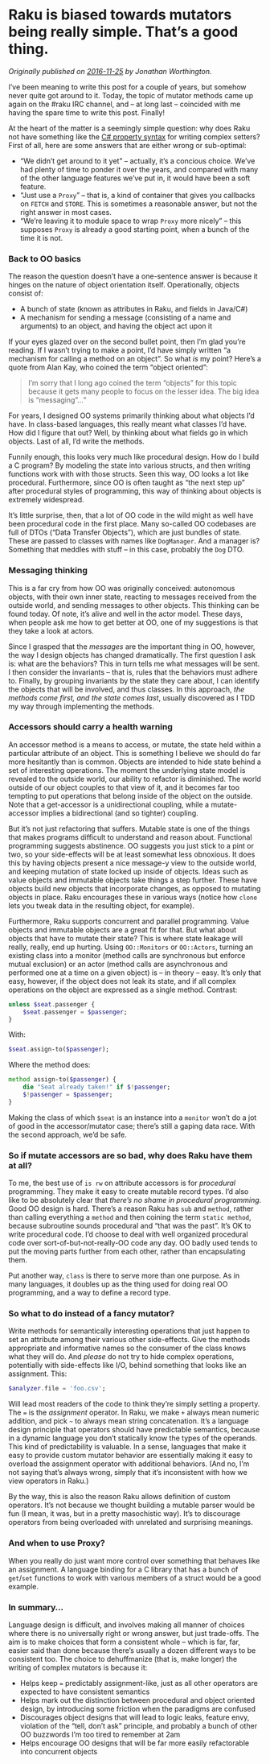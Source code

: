 # Raku is biased towards mutators being really simple. That’s a good thing.
    
*Originally published on [2016-11-25](https://6guts.wordpress.com/2016/11/25/perl-6-is-biased-towards-mutators-being-really-simple-thats-a-good-thing/) by Jonathan Worthington.*

I’ve been meaning to write this post for a couple of years, but somehow never quite got around to it. Today, the topic of mutator methods came up again on the #raku IRC channel, and – at long last – coincided with me having the spare time to write this post. Finally!

At the heart of the matter is a seemingly simple question: why does Raku not have something like the [C# property syntax](https://msdn.microsoft.com/en-us/library/x9fsa0sw.aspx) for writing complex setters? First of all, here are some answers that are either wrong or sub-optimal:

- “We didn’t get around to it yet” – actually, it’s a concious choice. We’ve had plenty of time to ponder it over the years, and compared with many of the other language features we’ve put in, it would have been a soft feature.
- “Just use a `Proxy`” – that is, a kind of container that gives you callbacks on `FETCH` and `STORE`. This is sometimes a reasonable answer, but not the right answer in most cases.
- “We’re leaving it to module space to wrap `Proxy` more nicely” – this supposes `Proxy` is already a good starting point, when a bunch of the time it is not.

### Back to OO basics

The reason the question doesn’t have a one-sentence answer is because it hinges on the nature of object orientation itself. Operationally, objects consist of:

- A bunch of state (known as attributes in Raku, and fields in Java/C#)
- A mechanism for sending a message (consisting of a name and arguments) to an object, and having the object act upon it

If your eyes glazed over on the second bullet point, then I’m glad you’re reading. If I wasn’t trying to make a point, I’d have simply written “a mechanism for calling a method on an object”. So what *is* my point? Here’s a quote from Alan Kay, who coined the term “object oriented”:

> I’m sorry that I long ago coined the term “objects” for this topic because it gets many people to focus on the lesser idea. The big idea is “messaging”…”

For years, I designed OO systems primarily thinking about what objects I’d have. In class-based languages, this really meant what classes I’d have. How did I figure that out? Well, by thinking about what fields go in which objects. Last of all, I’d write the methods.

Funnily enough, this looks very much like procedural design. How do I build a C program? By modeling the state into various structs, and then writing functions work with with those structs. Seen this way, OO looks a lot like procedural. Furthermore, since OO is often taught as “the next step up” after procedural styles of programming, this way of thinking about objects is extremely widespread.

It’s little surprise, then, that a lot of OO code in the wild might as well have been procedural code in the first place. Many so-called OO codebases are full of DTOs (“Data Transfer Objects”), which are just bundles of state. These are passed to classes with names like `DogManager`. And a manager is? Something that meddles with stuff – in this case, probably the `Dog` DTO.

### Messaging thinking

This is a far cry from how OO was originally conceived: autonomous objects, with their own inner state, reacting to messages received from the outside world, and sending messages to other objects. This thinking can be found today. Of note, it’s alive and well in the actor model. These days, when people ask me how to get better at OO, one of my suggestions is that they take a look at actors.

Since I grasped that the *messages* are the important thing in OO, however, the way I design objects has changed dramatically. The first question I ask is: what are the behaviors? This in turn tells me what messages will be sent. I then consider the invariants – that is, rules that the behaviors must adhere to. Finally, by grouping invariants by the state they care about, I can identify the objects that will be involved, and thus classes. In this approach, *the methods come first, and the state comes last*, usually discovered as I TDD my way through implementing the methods.

### Accessors should carry a health warning

An accessor method is a means to access, or mutate, the state held within a particular attribute of an object. This is something I believe we should do far more hesitantly than is common. Objects are intended to hide state behind a set of interesting operations. The moment the underlying state model is revealed to the outside world, our ability to refactor is diminished. The world outside of our object couples to that view of it, and it becomes far too tempting to put operations that belong inside of the object on the outside. Note that a get-accessor is a unidirectional coupling, while a mutate-accessor implies a bidirectional (and so tighter) coupling.

But it’s not just refactoring that suffers. Mutable state is one of the things that makes programs difficult to understand and reason about. Functional programming suggests abstinence. OO suggests you just stick to a pint or two, so your side-effects will be at least somewhat less obnoxious. It does this by having objects present a nice message-y view to the outside world, and keeping mutation of state locked up inside of objects. Ideas such as value objects and immutable objects take things a step further. These have objects build new objects that incorporate changes, as opposed to mutating objects in place. Raku encourages these in various ways (notice how `clone` lets you tweak data in the resulting object, for example).

Furthermore, Raku supports concurrent and parallel programming. Value objects and immutable objects are a great fit for that. But what about objects that have to mutate their state? This is where state leakage will really, really, end up hurting. Using `OO::Monitors` or `OO::Actors`, turning an existing class into a monitor (method calls are synchronous but enforce mutual exclusion) or an actor (method calls are asynchronous and performed one at a time on a given object) is – in theory – easy. It’s only that easy, however, if the object does not leak its state, and if all complex operations on the object are expressed as a single method. Contrast:

```` raku
unless $seat.passenger {
    $seat.passenger = $passenger;
}
````

With:

```` raku
$seat.assign-to($passenger);
````

Where the method does:

```` raku
method assign-to($passenger) {
    die "Seat already taken!" if $!passenger;
    $!passenger = $passenger;
}
````

Making the class of which `$seat` is an instance into a `monitor` won’t do a jot of good in the accessor/mutator case; there’s still a gaping data race. With the second approach, we’d be safe.

### So if mutate accessors are so bad, why does Raku have them at all?

To me, the best use of `is rw` on attribute accessors is for *procedural* programming. They make it easy to create mutable record types. I’d also like to be absolutely clear that *there’s no shame in procedural programming*. Good OO design is hard. There’s a reason Raku has `sub` and `method`, rather than calling everything a `method` and then coining the term `static method`, because subroutine sounds procedural and “that was the past”. It’s OK to write procedural code. I’d choose to deal with well organized procedural code over sort-of-but-not-really-OO code any day. OO badly used tends to put the moving parts further from each other, rather than encapsulating them.

Put another way, `class` is there to serve more than one purpose. As in many languages, it doubles up as the thing used for doing real OO programming, and a way to define a record type.

### So what to do instead of a fancy mutator?

Write methods for semantically interesting operations that just happen to set an attribute among their various other side-effects. Give the methods appropriate and informative names so the consumer of the class knows what they will do. And *please* do not try to hide complex operations, potentially with side-effects like I/O, behind something that looks like an assignment. This:

```` raku
$analyzer.file = 'foo.csv';
````

Will lead most readers of the code to think they’re simply setting a property. The `=` is the *assignment* operator. In Raku, we make `+` always mean numeric addition, and pick `~` to always mean string concatenation. It’s a language design principle that operators should have predictable semantics, because in a dynamic language you don’t statically know the types of the operands. This kind of predictability is valuable. In a sense, languages that make it easy to provide custom mutator behavior are essentially making it easy to overload the assignment operator with additional behaviors. (And no, I’m not saying that’s always wrong, simply that it’s inconsistent with how we view operators in Raku.)

By the way, this is also the reason Raku allows definition of custom operators. It’s not because we thought building a mutable parser would be fun (I mean, it was, but in a pretty masochistic way). It’s to discourage operators from being overloaded with unrelated and surprising meanings.

### And when to use Proxy?

When you really do just want more control over something that behaves like an assignment. A language binding for a C library that has a bunch of `get`/`set` functions to work with various members of a struct would be a good example.

### In summary…

Language design is difficult, and involves making all manner of choices where there is no universally right or wrong answer, but just trade-offs. The aim is to make choices that form a consistent whole – which is far, far, easier said than done because there’s usually a dozen different ways to be consistent too. The choice to dehuffmanize (that is, make longer) the writing of complex mutators is because it:

- Helps keep `=` predictably assignment-like, just as all other operators are expected to have consistent semantics
- Helps mark out the distinction between procedural and object oriented design, by introducing some friction when the paradigms are confused
- Discourages object designs that will lead to logic leaks, feature envy, violation of the “tell, don’t ask” principle, and probably a bunch of other OO buzzwords I’m too tired to remember at 2am
- Helps encourage OO designs that will be far more easily refactorable into concurrent objects
